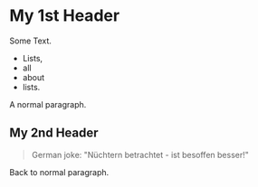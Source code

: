 # My 1st Header

Some Text.

* Lists,
* all
* about
* lists.

A normal paragraph.

## My 2nd Header

> German joke: "Nüchtern betrachtet - ist besoffen besser!"

Back to normal paragraph.

